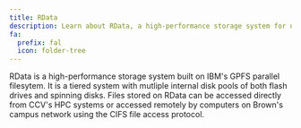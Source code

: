```yaml
---
title: RData
description: Learn about RData, a high-performance storage system for use with CCV's HPC systems.
fa:
  prefix: fal
  icon: folder-tree
---
```

RData is a high-performance storage system built on IBM's GPFS parallel filesytem. It is a tiered system with mutliple internal disk pools of both flash drives and spinning disks. Files stored on RData can be accessed directly from CCV's HPC systems or accessed remotely by computers on Brown's campus network using the CIFS file access protocol.